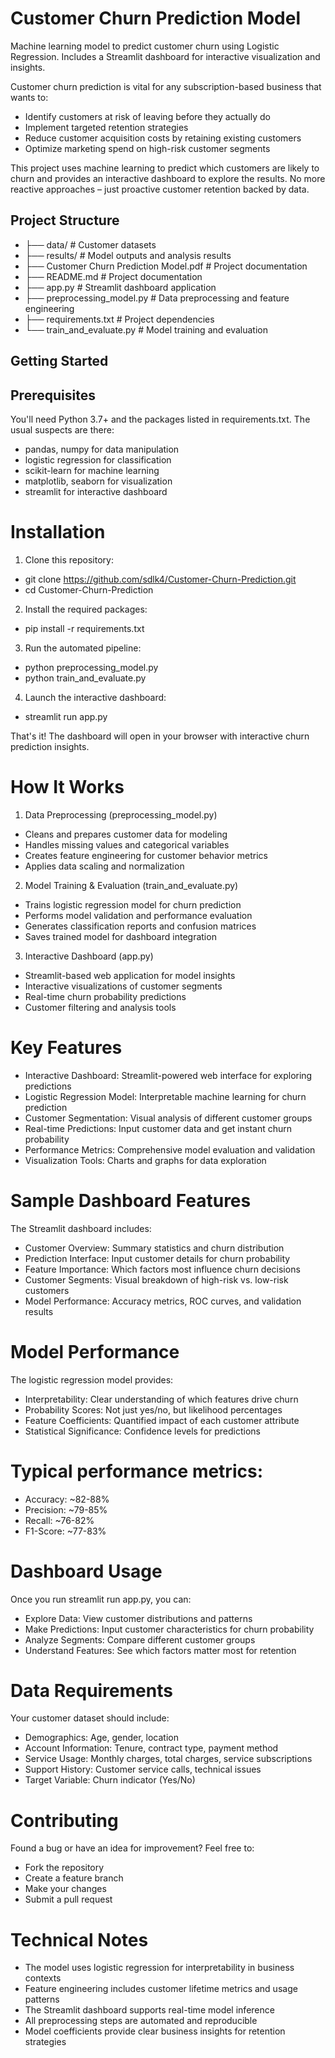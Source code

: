 # Customer Churn Prediction Model
Machine learning model to predict customer churn using Logistic Regression. Includes a Streamlit dashboard for interactive visualization and insights.

Customer churn prediction is vital for any subscription-based business that wants to:
- Identify customers at risk of leaving before they actually do
- Implement targeted retention strategies
- Reduce customer acquisition costs by retaining existing customers
- Optimize marketing spend on high-risk customer segments

This project uses machine learning to predict which customers are likely to churn and provides an interactive dashboard to explore the results. No more reactive approaches – just proactive customer retention backed by data.

## Project Structure  
- ├── data/                       # Customer datasets
- ├── results/                    # Model outputs and analysis results
- ├── Customer Churn Prediction Model.pdf # Project documentation
- ├── README.md                   # Project documentation
- ├── app.py                      # Streamlit dashboard application
- ├── preprocessing_model.py      # Data preprocessing and feature engineering
- ├── requirements.txt            # Project dependencies
- └── train_and_evaluate.py       # Model training and evaluation

## Getting Started
## Prerequisites
You'll need Python 3.7+ and the packages listed in requirements.txt. The usual suspects are there:
- pandas, numpy for data manipulation
- logistic regression for classification
- scikit-learn for machine learning
- matplotlib, seaborn for visualization
- streamlit for interactive dashboard

# Installation
1. Clone this repository:
- git clone https://github.com/sdlk4/Customer-Churn-Prediction.git
- cd Customer-Churn-Prediction

2. Install the required packages:
- pip install -r requirements.txt

3. Run the automated pipeline:
- python preprocessing_model.py
- python train_and_evaluate.py

4. Launch the interactive dashboard:
- streamlit run app.py

That's it! The dashboard will open in your browser with interactive churn prediction insights.

# How It Works
1. Data Preprocessing (preprocessing_model.py)
- Cleans and prepares customer data for modeling
- Handles missing values and categorical variables
- Creates feature engineering for customer behavior metrics
- Applies data scaling and normalization

2. Model Training & Evaluation (train_and_evaluate.py)
- Trains logistic regression model for churn prediction
- Performs model validation and performance evaluation
- Generates classification reports and confusion matrices
- Saves trained model for dashboard integration

3. Interactive Dashboard (app.py)
- Streamlit-based web application for model insights
- Interactive visualizations of customer segments
- Real-time churn probability predictions
- Customer filtering and analysis tools

# Key Features
- Interactive Dashboard: Streamlit-powered web interface for exploring predictions
- Logistic Regression Model: Interpretable machine learning for churn prediction
- Customer Segmentation: Visual analysis of different customer groups
- Real-time Predictions: Input customer data and get instant churn probability
- Performance Metrics: Comprehensive model evaluation and validation
- Visualization Tools: Charts and graphs for data exploration

# Sample Dashboard Features
The Streamlit dashboard includes:
- Customer Overview: Summary statistics and churn distribution
- Prediction Interface: Input customer details for churn probability
- Feature Importance: Which factors most influence churn decisions
- Customer Segments: Visual breakdown of high-risk vs. low-risk customers
- Model Performance: Accuracy metrics, ROC curves, and validation results

# Model Performance
The logistic regression model provides:
- Interpretability: Clear understanding of which features drive churn
- Probability Scores: Not just yes/no, but likelihood percentages
- Feature Coefficients: Quantified impact of each customer attribute
- Statistical Significance: Confidence levels for predictions

# Typical performance metrics:
- Accuracy: ~82-88%
- Precision: ~79-85%
- Recall: ~76-82%
- F1-Score: ~77-83%

# Dashboard Usage
Once you run streamlit run app.py, you can:
- Explore Data: View customer distributions and patterns
- Make Predictions: Input customer characteristics for churn probability
- Analyze Segments: Compare different customer groups
- Understand Features: See which factors matter most for retention

# Data Requirements
Your customer dataset should include:
- Demographics: Age, gender, location
- Account Information: Tenure, contract type, payment method
- Service Usage: Monthly charges, total charges, service subscriptions
- Support History: Customer service calls, technical issues
- Target Variable: Churn indicator (Yes/No)

# Contributing
Found a bug or have an idea for improvement? Feel free to:
- Fork the repository
- Create a feature branch
- Make your changes
- Submit a pull request

# Technical Notes
- The model uses logistic regression for interpretability in business contexts
- Feature engineering includes customer lifetime metrics and usage patterns
- The Streamlit dashboard supports real-time model inference
- All preprocessing steps are automated and reproducible
- Model coefficients provide clear business insights for retention strategies
